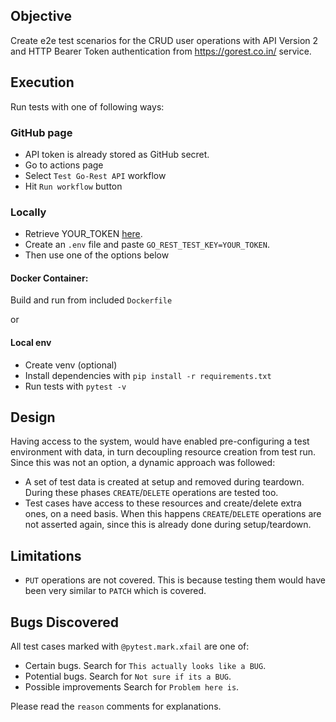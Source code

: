 ## Objective
Create e2e test scenarios for the CRUD user operations with API Version 2 and HTTP Bearer Token authentication from 
https://gorest.co.in/ service.


## Execution
Run tests with one of following ways:

### GitHub page
- API token is already stored as GitHub secret.
- Go to actions page
- Select `Test Go-Rest API` workflow
- Hit `Run workflow` button

### Locally
- Retrieve YOUR_TOKEN [here][token].
- Create an `.env` file and paste `GO_REST_TEST_KEY=YOUR_TOKEN`. 
- Then use one of the options below

#### Docker Container:
Build and run from included `Dockerfile`

or

#### Local env
- Create venv (optional)
- Install dependencies with `pip install -r requirements.txt`
- Run tests with `pytest -v`


## Design
Having access to the system, would have enabled pre-configuring a test environment with data, in turn decoupling 
resource creation from test run.  
Since this was not an option, a dynamic approach was followed:  
- A set of test data is created at setup and removed during teardown. During these phases `CREATE`/`DELETE` operations 
  are tested too.   
- Test cases have access to these resources and create/delete extra ones, on a need basis. When this happens 
  `CREATE`/`DELETE` operations are not asserted again, since this is already done during setup/teardown.


## Limitations
- `PUT` operations are not covered. This is because testing them would have been very similar to `PATCH` which is 
  covered.


## Bugs Discovered
All test cases marked with `@pytest.mark.xfail` are one of:
- Certain bugs. Search for `This actually looks like a BUG`.
- Potential bugs. Search for `Not sure if its a BUG`.
- Possible improvements Search for `Problem here is`.

Please read the `reason` comments for explanations.


[token]: https://gorest.co.in/my-account/access-tokens
